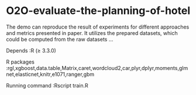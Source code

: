 # O2O-evaluate-the-planning-of-hotel
The demo can reproduce the result of experiments for different approaches and metrics presented in paper.
It utilizes the prepared datasets, which could be computed from the raw datasets ...

Depends         :R (≥ 3.3.0)

R packages      :rgl,xgboost,data.table,Matrix,caret,wordcloud2,car,plyr,dplyr,moments,glmnet,elasticnet,knitr,e1071,ranger,gbm

Running command :Rscript train.R
